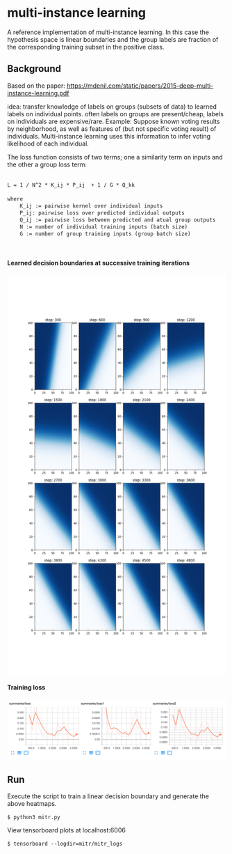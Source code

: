 # multi-instance learning


A reference implementation of multi-instance learning. In this case the hypothesis space is linear boundaries and the 
group labels are fraction of the corresponding training subset in the positive class.



## Background

Based on the paper: 
https://mdenil.com/static/papers/2015-deep-multi-instance-learning.pdf

 idea: transfer knowledge of labels on groups (subsets of data) to learned labels on individual points. often labels on groups are present/cheap, labels on individuals are expensive/rare. Example: Suppose known voting results by neighborhood, as well as features of (but not specific voting result) of individuals. Multi-instance learning uses this information to infer voting likelihood of each individual.


The loss function consists of two terms; one a similarity term on inputs and the other a group loss term:

```

L = 1 / N^2 * K_ij * P_ij  + 1 / G * Q_kk

where
    K_ij := pairwise kernel over individual inputs    
    P_ij: pairwise loss over predicted individual outputs
    Q_ij := pairwise loss between predicted and atual group outputs
    N := number of individual training inputs (batch size)
    G := number of group training inputs (group batch size)



```



#### Learned decision boundaries at successive training iterations
![heatmaps](./heatmap.png)
#### Training loss
![loss](./loss.png)




## Run

Execute the script to train a linear decision boundary and generate the above heatmaps.

```
$ python3 mitr.py
```

View tensorboard plots at localhost:6006

```
$ tensorboard --logdir=mitr/mitr_logs
```



